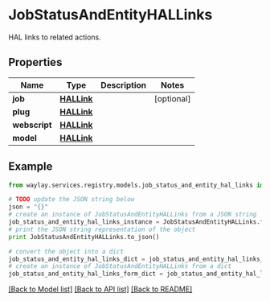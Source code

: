 # JobStatusAndEntityHALLinks

HAL links to related actions.

## Properties

Name | Type | Description | Notes
------------ | ------------- | ------------- | -------------
**job** | [**HALLink**](HALLink.md) |  | [optional] 
**plug** | [**HALLink**](HALLink.md) |  | 
**webscript** | [**HALLink**](HALLink.md) |  | 
**model** | [**HALLink**](HALLink.md) |  | 

## Example

```python
from waylay.services.registry.models.job_status_and_entity_hal_links import JobStatusAndEntityHALLinks

# TODO update the JSON string below
json = "{}"
# create an instance of JobStatusAndEntityHALLinks from a JSON string
job_status_and_entity_hal_links_instance = JobStatusAndEntityHALLinks.from_json(json)
# print the JSON string representation of the object
print JobStatusAndEntityHALLinks.to_json()

# convert the object into a dict
job_status_and_entity_hal_links_dict = job_status_and_entity_hal_links_instance.to_dict()
# create an instance of JobStatusAndEntityHALLinks from a dict
job_status_and_entity_hal_links_form_dict = job_status_and_entity_hal_links.from_dict(job_status_and_entity_hal_links_dict)
```
[[Back to Model list]](../README.md#documentation-for-models) [[Back to API list]](../README.md#documentation-for-api-endpoints) [[Back to README]](../README.md)


